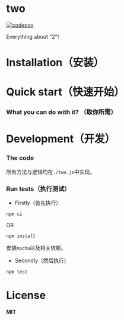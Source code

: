 # two

[![codecov](https://codecov.io/gh/monkey-play/two/branch/master/graph/badge.svg)](https://codecov.io/gh/monkey-play/two)

Everything about "2"!

# Installation（安装）

# Quick start（快速开始）

### What you can do with it? （取你所需）

# Development（开发）
### The code

所有方法与逻辑均在`./two.js`中实现。

### Run tests（执行测试）

- Firstly（首先执行）

```
npm ci
```
OR
```
npm install
```
安装`mocha`以及相关依赖。

- Secondly（然后执行）

```
npm test
```

# License

**MIT**
